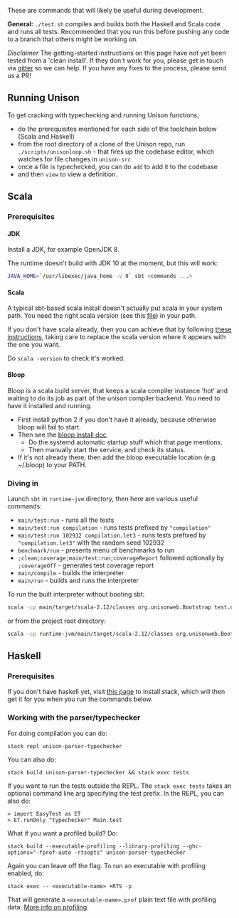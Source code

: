 These are commands that will likely be useful during development.

__General:__ `./test.sh` compiles and builds both the Haskell and Scala code and runs all tests. Recommended that you run this before pushing any code to a branch that others might be working on.

_Disclaimer_ The getting-started instructions on this page have not yet been tested from a 'clean install'.  If they don't work for you, please get in touch via [gitter](https://gitter.im/unisonweb/unison) so we can help.  If you have any fixes to the process, please send us a PR!

## Running Unison

To get cracking with typechecking and running Unison functions, 
* do the prerequisites mentioned for each side of the toolchain below (Scala and Haskell)
* from the root directory of a clone of the Unison repo, run `./scripts/unisonloop.sh` - that fires up the codebase editor, which watches for file changes in `unison-src`
* once a file is typechecked, you can do `add` to add it to the codebase
* and then `view` to view a definition.

## Scala

### Prerequisites

#### JDK

Install a JDK, for example OpenJDK 8.  

The runtime doesn't build with JDK 10 at the moment, but this will work:
```bash
JAVA_HOME=`/usr/libexec/java_home -v 9` sbt <commands ...>
```
#### Scala

A typical sbt-based scala install doesn't actually put scala in your system path.  You need the right scala version (see this [file](https://github.com/unisonweb/unison/blob/master/runtime-jvm/build.sbt)) in your path.

If you don't have scala already, then you can achieve that by following [these instructions](https://gist.github.com/Frozenfire92/3627e38dc47ca581d6d024c14c1cf4a9), taking care to replace the scala version where it appears with the one you want.  

Do `scala -version` to check it's worked.  

#### Bloop

Bloop is a scala build server, that keeps a scala compiler instance 'hot' and waiting to do its job as part of the unison compiler backend.  You need to have it installed and running.

* First install python 2 if you don't have it already, because otherwise bloop will fail to start.
* Then see the [bloop install doc](https://scalacenter.github.io/bloop/docs/installation/).  
  * Do the systemd automatic startup stuff which that page mentions.  
  * Then manually start the service, and check its status.
* If it's not already there, then add the bloop executable location (e.g. ~/.bloop) to your PATH.

### Diving in

Launch `sbt` in `runtime-jvm` directory, then here are various useful commands:

* `main/test:run` - runs all the tests
* `main/test:run compilation` - runs tests prefixed by `"compilation"`
* `main/test:run 102932 compilation.let3` - runs tests prefixed by `"compilation.let3"` with the random seed 102932
* `benchmark/run` - presents menu of benchmarks to run
* `;clean;coverage;main/test:run;coverageReport` followed optionally by `;coverageOff` - generates test coverage report
* `main/compile` - builds the interpreter
* `main/run` - builds and runs the interpreter

To run the built interpreter without booting sbt:
```bash
scala -cp main/target/scala-2.12/classes org.unisonweb.Bootstrap test.ub
```
or from the project root directory:
```bash
scala -cp runtime-jvm/main/target/scala-2.12/classes org.unisonweb.Bootstrap test.ub
```

## Haskell

### Prerequisites
If you don't have haskell yet, visit [this page](https://docs.haskellstack.org/en/stable/README/#how-to-install) to install stack, which will then get it for you when you run the commands below.  

### Working with the parser/typechecker
For doing compilation you can do:

    stack repl unison-parser-typechecker

You can also do:

    stack build unison-parser-typechecker && stack exec tests

If you want to run the tests outside the REPL. The `stack exec tests` takes an optional command line arg specifying the test prefix. In the REPL, you can also do:

    > import EasyTest as ET
    > ET.runOnly "typechecker" Main.test

What if you want a profiled build? Do:

    stack build --executable-profiling --library-profiling --ghc-options="-fprof-auto -rtsopts" unison-parser-typechecker

Again you can leave off the flag. To run an executable with profiling enabled, do:

    stack exec -- <executable-name> +RTS -p

That will generate a `<executable-name>.prof` plain text file with profiling data. [More info on profiling](https://downloads.haskell.org/~ghc/latest/docs/html/users_guide/profiling.html).
